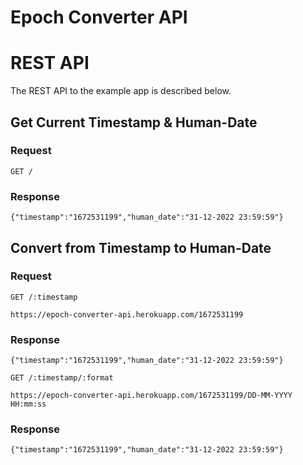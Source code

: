 # Epoch Converter API

# REST API

The REST API to the example app is described below.

## Get Current Timestamp & Human-Date

### Request

`GET /`

### Response

    {"timestamp":"1672531199","human_date":"31-12-2022 23:59:59"}

## Convert from Timestamp to Human-Date

### Request

`GET /:timestamp`

    https://epoch-converter-api.herokuapp.com/1672531199

### Response

    {"timestamp":"1672531199","human_date":"31-12-2022 23:59:59"}

`GET /:timestamp/:format`

    https://epoch-converter-api.herokuapp.com/1672531199/DD-MM-YYYY HH:mm:ss

### Response

    {"timestamp":"1672531199","human_date":"31-12-2022 23:59:59"}